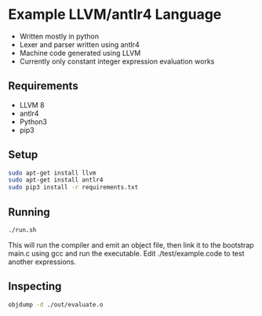# Example LLVM/antlr4 Language

- Written mostly in python
- Lexer and parser written using antlr4
- Machine code generated using LLVM
- Currently only constant integer expression evaluation works

## Requirements
- LLVM 8
- antlr4
- Python3
- pip3

## Setup

```bash
sudo apt-get install llvm
sudo apt-get install antlr4
sudo pip3 install -r requirements.txt
```

## Running
```bash
./run.sh
```
This will run the compiler and emit an object file, then link it to the bootstrap main.c using gcc and run the executable.
Edit ./test/example.code to test another expressions.

## Inspecting
```bash
objdump -d ./out/evaluate.o
```